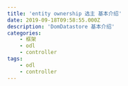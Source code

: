 ```yaml
---
title: 'entity ownership 选主 基本介绍'
date: 2019-09-18T09:58:55.000Z
description: 'DomDatastore 基本介绍'
categories:
    - 框架
    - odl
    - controller
tags:
    - odl
    - controller
---  
```

  
  